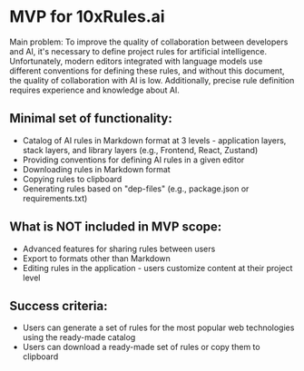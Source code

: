 # MVP for 10xRules.ai

Main problem: To improve the quality of collaboration between developers and AI, it's necessary to define project rules for artificial intelligence. Unfortunately, modern editors integrated with language models use different conventions for defining these rules, and without this document, the quality of collaboration with AI is low. Additionally, precise rule definition requires experience and knowledge about AI.

## Minimal set of functionality:

- Catalog of AI rules in Markdown format at 3 levels - application layers, stack layers, and library layers (e.g., Frontend, React, Zustand)
- Providing conventions for defining AI rules in a given editor
- Downloading rules in Markdown format
- Copying rules to clipboard
- Generating rules based on "dep-files" (e.g., package.json or requirements.txt)

## What is NOT included in MVP scope:

- Advanced features for sharing rules between users
- Export to formats other than Markdown
- Editing rules in the application - users customize content at their project level

## Success criteria:

- Users can generate a set of rules for the most popular web technologies using the ready-made catalog
- Users can download a ready-made set of rules or copy them to clipboard
